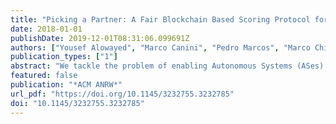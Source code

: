 ```yaml
---
title: "Picking a Partner: A Fair Blockchain Based Scoring Protocol for Autonomous Systems"
date: 2018-01-01
publishDate: 2019-12-01T08:31:06.099691Z
authors: ["Yousef Alowayed", "Marco Canini", "Pedro Marcos", "Marco Chiesa", "Marinho P Barcellos"]
publication_types: ["1"]
abstract: "We tackle the problem of enabling Autonomous Systems (ASes) to evaluate network providers on the basis of their adherence to Service Level Agreements (SLAs). In current Internet practices, choices of interconnection partners are driven by factors such as word of mouth, personal relation- ships, brand recognition and market intelligence, and not by proofs of previous performance. Given that Internet eXchange Points provide increasingly more peering choices, rudimen- tary schemes for picking interconnection partners are not adequate anymore. Although the current interconnection ecosystem is shrouded in confidentiality, our key observation is that recently emerged blockchain technology and advances in cryptography enable a privacy-preserving decentralized solution based on actual performance measurements. We propose the concept of SLA score to evaluate network providers and introduce a privacy- preserving protocol that allows networks to compute and verify SLA scores."
featured: false
publication: "*ACM ANRW*"
url_pdf: "https://doi.org/10.1145/3232755.3232785"
doi: "10.1145/3232755.3232785"
---
```


